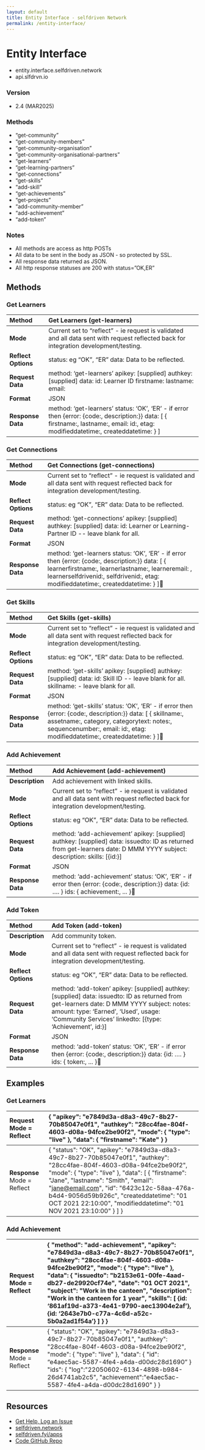 ```yaml
---
layout: default
title: Entity Interface - selfdriven Network
permalink: /entity-interface/
---
```


# Entity Interface

* entity.interface.selfdriven.network  
* api.slfdrvn.io

### Version

- 2.4 (MAR2025)

### Methods

* “get-community”  
* “get-community-members”
* “get-community-organisation”
* ”get-community-organisational-partners” 
* “get-learners”  
* ”get-learning-partners”  
* “get-connections”  
* “get-skills”  
* “add-skill”  
* “get-achievements”  
* “get-projects”  
* “add-community-member”
* “add-achievement”  
* “add-token”
  
### Notes

* All methods are access as http POSTs  
* All data to be sent in the body as JSON \- so protected by SSL.  
* All response data returned as JSON.  
* All http response statuses are 200 with status=”OK,ER”

## Methods

### Get Learners

| Method | Get Learners (get-learners) |
| :---- | :---- |
| **Mode** | Current set to “reflect” \- ie request is validated and all data sent with request reflected back for integration development/testing. |
| **Reflect Options** | status: eg “OK”, “ER” data: Data to be reflected. |
| **Request Data** | method: ‘get-learners’ apikey: \[supplied\] authkey: \[supplied\] data: id: Learner ID firstname: lastname: email:  |
| **Format** | JSON |
| **Response Data** | method: ‘get-learners’ status: ‘OK’, ‘ER’ \- if error then {error: {code:, description:}} data: \[ { firstname:, lastname:, email:  id:, etag: modifieddatetime:, createddatetime: } \] |

### Get Connections

| Method | Get Connections (get-connections) |
| :---- | :---- |
| **Mode** | Current set to “reflect” \- ie request is validated and all data sent with request reflected back for integration development/testing. |
| **Reflect Options** | status: eg “OK”, “ER” data: Data to be reflected. |
| **Request Data** | method: ‘get-connections’ apikey: \[supplied\] authkey: \[supplied\] data: id: Learner or Learning-Partner  ID \-- leave blank for all.  |
| **Format** | JSON |
| **Response Data** | method: ‘get-learners status: ‘OK’, ‘ER’ \- if error then {error: {code:, description:}} data: \[ { learnerfirstname:, learnerlastname:, learneremail: , learnerselfdrivenid:, selfdrivenid:, etag: modifieddatetime:, createddatetime: } \] |

### Get Skills

| Method | Get Skills (get-skills) |
| :---- | :---- |
| **Mode** | Current set to “reflect” \- ie request is validated and all data sent with request reflected back for integration development/testing. |
| **Reflect Options** | status: eg “OK”, “ER” data: Data to be reflected. |
| **Request Data** | method: ‘get-skills’ apikey: \[supplied\] authkey: \[supplied\] data: id: Skill ID \-- leave blank for all. skillname: \- leave blank for all.  |
| **Format** | JSON |
| **Response Data** | method: ‘get-skills’ status: ‘OK’, ‘ER’ \- if error then {error: {code:, description:}} data: \[ { skillname:, assetname:, category, categorytext: notes:, sequencenumber:, email:  id:, etag: modifieddatetime:, createddatetime: } \] |

### Add Achievement

| Method | Add Achievement (add-achievement) |
| :---- | :---- |
| **Description** | Add achievement with linked skills. |
| **Mode** | Current set to “reflect” \- ie request is validated and  all data sent with request reflected back for integration development/testing. |
| **Reflect Options** | status: eg “OK”, “ER” data: Data to be reflected. |
| **Request Data** | method: ‘add-achievement’ apikey: \[supplied\] authkey: \[supplied\] data: issuedto: ID as returned from get-learners date: D MMM YYYY subject: description: skills: \[{id:}\]  |
| **Format** | JSON |
| **Response Data** | method: ‘add-achievement’ status: ‘OK’, ‘ER’ \- if error then {error: {code:, description:}} data: {id: …. } ids: { achievement:, ... } |

### Add Token

| Method | Add Token (add-token) |
| :---- | :---- |
| **Description** | Add community token. |
| **Mode** | Current set to “reflect” \- ie request is validated and  all data sent with request reflected back for integration development/testing. |
| **Reflect Options** | status: eg “OK”, “ER” data: Data to be reflected. |
| **Request Data** | method: ‘add-token’ apikey: \[supplied\] authkey: \[supplied\] data: issuedto: ID as returned from get-learners date: D MMM YYYY subject: notes: amount: type: ‘Earned’, ‘Used’, usage: ‘Community Services’ linkedto: \[{type: ‘Achievement’, id:}\]  |
| **Format** | JSON |
| **Response Data** | method: ‘add-token’ status: ‘OK’, ‘ER’ \- if error then {error: {code:, description:}} data: {id: …. } ids: { token:, ... } |

## Examples

### Get Learners

| Request Mode \= Reflect | {     "apikey": "e7849d3a-d8a3-49c7-8b27-70b85047e0f1",     "authkey": "28cc4fae-804f-4603-d08a-94fce2be90f2",     "mode":     {         "type": "live"     },     "data":     {        "firstname": "Kate"     }   }  |
| :---- | :---- |
| **Response** Mode \= Reflect | { 	"status": "OK", 	"apikey": "e7849d3a-d8a3-49c7-8b27-70b85047e0f1", 	"authkey": "28cc4fae-804f-4603-d08a-94fce2be90f2", 	"mode": 	{ 		"type": "live" 	}, 	"data": 	\[ 		{ "firstname": "Jane", 	"lastname": "Smith", "email": "jane@email.com", "id": "6423c12c-58aa-476a-b4d4-9056d59b926c", 	"createddatetime": "01 OCT 2021 22:10:00", 	"modifieddatetime": "01 NOV 2021 23:10:00" 		} 	\] } |

### Add Achievement

| Request Mode \= Reflect | {     "method": "add-achievement",     "apikey": "e7849d3a-d8a3-49c7-8b27-70b85047e0f1",     "authkey": "28cc4fae-804f-4603-d08a-94fce2be90f2",     "mode":     {         "type": "live"     },     "data":     { "issuedto": "b2153e61-00fe-4aad-db27-de29920cf74e",  "date": "01 OCT 2021",  "subject": "Work in the canteen",  "description": "Work in the canteen for 1 year",  "skills":  \[ {id: ‘861af19d-a373-4e41-9790-aec13904e2af’}, {id: ‘2643e7b0-c77a-4c6d-a52c-5b0a2ad1f54a’} \]     } } |
| :---- | :---- |
| **Response** Mode \= Reflect | { 	"status": "OK", 	"apikey": "e7849d3a-d8a3-49c7-8b27-70b85047e0f1", 	"authkey": "28cc4fae-804f-4603-d08a-94fce2be90f2", 	"mode": 	{ 		"type": "live" 	}, 	"data": 	{ 		"id": “e4aec5ac-5587-4fe4-a4da-d00dc28d1690” 	} 	"ids": 	{ 		"log":"22050602-6134-4898-b984-26d4741ab2c5", 		"achievement":"e4aec5ac-5587-4fe4-a4da-d00dc28d1690" 	} } |

## Resources
- [Get Help, Log an Issue](https://github.com/selfdriven-foundation/selfdriven-network/issues)
- [selfdriven.network](https://selfdriven.network)  
- [selfdriven.fyi/apps](https://selfdriven.fyi/apps)
- [Code GitHub Repo](https://github.com/selfdriven-tech/interface-core)